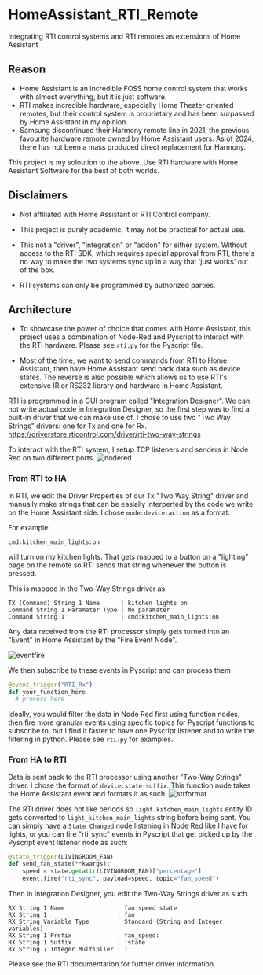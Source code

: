 # HomeAssistant_RTI_Remote
Integrating RTI control systems and RTI remotes as extensions of Home Assistant

## Reason
- Home Assistant is an incredible FOSS home control system that works with almost everything, but it is just software.
- RTI makes incredible hardware, especially Home Theater oriented remotes, but their control system is proprietary and has been surpassed by Home Assistant in my opinion.
- Samsung discontinued their Harmony remote line in 2021, the previous favourite hardware remote owned by Home Assistant users.  As of 2024, there has not been a mass produced direct replacement for Harmony.

This project is my soloution to the above.  Use RTI hardware with Home Assistant Software for the best of both worlds.

## Disclaimers

- Not affiliated with Home Assistant or RTI Control company.

- This project is purely academic, it may not be practical for actual use.

- This not a "driver", "integration" or "addon" for either system.  Without access to the RTI SDK, which requires special approval from RTI, there's no way to make the two systems sync up in a way that 'just works' out of the box.

- RTI systems can only be programmed by authorized parties.

## Architecture

- To showcase the power of choice that comes with Home Assistant, this project uses a combination of Node-Red and Pyscript to interact with the RTI hardware.  Please see `rti.py` for the Pyscript file.

- Most of the time, we want to send commands from RTI to Home Assistant, then have Home Assistant send back data such as device states.  The reverse is also possible which allows us to use RTI's extensive IR or RS232 library and hardware in Home Assistant.

RTI is programmed in a GUI program called "Integration Designer".  We can not write actual code in Integration Designer, so the first step was to find a built-in driver that we can make use of.  I chose to use two "Two Way Strings" drivers: one for Tx and one for Rx.
https://driverstore.rticontrol.com/driver/rti-two-way-strings

To interact with the RTI system, I setup TCP listeners and senders in Node Red on two different ports.
![nodered](https://github.com/mefranklin6/HomeAssistant_RTI_Remote/assets/125914321/2f01a7b0-7757-4f8d-8ed4-7df1ecf6dfb9)

### From RTI to HA
In RTI, we edit the Driver Properties of our Tx "Two Way String" driver and manually make strings that can be easially interperted by the code we write on the Home Assistant side.
I chose `mode:device:action` as a format.

For example:
```
cmd:kitchen_main_lights:on
```
will turn on my kitchen lights.  That gets mapped to a button on a "lighting" page on the remote so RTI sends that string whenever the button is pressed.

This is mapped in the Two-Way Strings driver as:
```
TX (Command) String 1 Name      | kitchen lights on
Command String 1 Paramater Type | No paramater
Command String 1                | cmd:kitchen_main_lights:on
```

Any data received from the RTI processor simply gets turned into an "Event" in Home Assistant by the "Fire Event Node". 

![eventfire](https://github.com/mefranklin6/HomeAssistant_RTI_Remote/assets/125914321/52f1dc86-c2e3-435e-969d-c9561f40305e)

We then subscribe to these events in Pyscript and can process them
```python
@event_trigger("RTI_Rx")
def your_function_here
  # process here
```

Ideally, you would filter the data in Node Red first using function nodes, then fire more granular events using specific topics for Pyscript functions to subscribe to, but I find it faster to have one Pyscript listener and to write the filtering in python.  Please see `rti.py` for examples.

### From HA to RTI
Data is sent back to the RTI processor using another "Two-Way Strings" driver.  I chose the format of `device:state:suffix`.  This function node takes the Home Assistant event and formats it as such:
![strformat](https://github.com/mefranklin6/HomeAssistant_RTI_Remote/assets/125914321/1cf8de5c-217d-4517-9431-c0192f1bea9c)


The RTI driver does not like periods so `light.kitchen_main_lights` entity ID gets converted to `light_kitchen_main_lights` string before being sent.  You can simply have a `State Changed` node listening in Node Red like I have for lights, or you can fire "rti_sync" events in Pyscript that get picked up by the Pyscript event listener node as such:

```python
@state_trigger(LIVINGROOM_FAN)
def send_fan_state(**kwargs):
    speed = state.getattr(LIVINGROOM_FAN)["percentage"]
    event.fire("rti_sync", payload=speed, topic="fan_speed")
```

Then in Integration Designer, you edit the Two-Way Strings driver as such.
```
RX String 1 Name               | fan speed state
RX String 1                    | fan
RX String Variable Type        | Standard (String and Integer variables)
RX String 1 Prefix             | fan_speed:
RX String 1 Suffix             | :state
Rx String 7 Integer Multiplier | 1
```

Please see the RTI documentation for further driver information.



